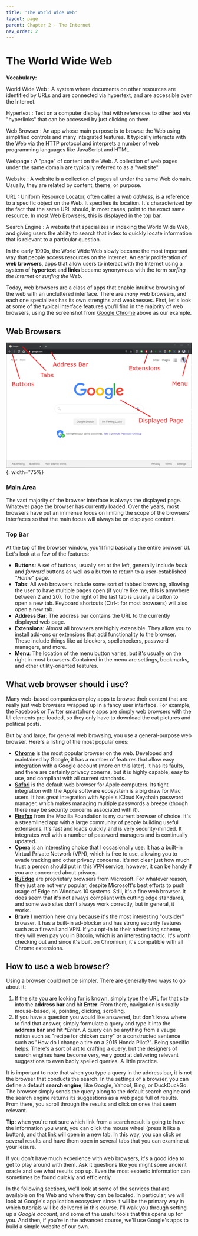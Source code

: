 ```yaml
--- 
title: 'The World Wide Web'
layout: page
parent: Chapter 2 - The Internet
nav_order: 2
---
```


The World Wide Web
==================

**Vocabulary:**

World Wide Web
: A system where documents on other resources are identified by URLs and are connected via hypertext, and are accessible over the Internet.

Hypertext
: Text on a computer display that with references to other text via "hyperlinks" that can be accessed by just clicking on them.

Web Browser
: An app whose main purpose is to browse the Web using simplified controls and many integrated features. It typically interacts with the Web via the HTTP protocol and interprets a number of web programming languages like JavaScript and HTML.

Webpage
: A "page" of content on the Web. A collection of web pages under the same domain are typically referred to as a "website".

Website
: A website is a collection of pages all under the same Web domain. Usually, they are related by content, theme, or purpose.

URL
: Uniform Resource Locator, often called a *web address*, is a reference to a specific object on the Web. It specifies its location. It's characterized by the fact that the same URL should, in most cases, point to the exact same resource. In most Web Browsers, this is displayed in the top bar.

Search Engine
: A website that specializes in indexing the World Wide Web, and giving users the ability to search that index to quickly locate information that is relevant to a particular question.

In the early 1990s, the World Wide Web slowly became the most important way that people access resources on the Internet. An early proliferation of **web browsers**, apps that allow users to interact with the Internet using a system of **hypertext** and **links** became synonymous with the term *surfing the Internet* or *surfing the Web*.

Today, web browsers are a class of apps that enable intuitive browsing of the web with an uncluttered interface. There are *many* web browsers, and each one specializes has its own strengths and weaknesses. First, let's look at some of the typical interface features you'll find in the majority of web browsers, using the screenshot from [Google Chrome](https://www.google.com/chrome/) above as our example.

Web Browsers
------------


![A Web Browser](images/browser.png){: width="75%}


### Main Area

The vast majority of the browser interface is always the displayed page. Whatever page the browser has currently loaded. Over the years, most browsers have put an immense focus on limiting the scope of the browsers' interfaces so that the main focus will always be on displayed content.

### Top Bar

At the top of the browser window, you'll find basically the entire browser UI. Let's look at a few of the features:

* **Buttons**: A set of buttons, usually set at the left, generally include *back* and *forward* buttons as well as a button to return to a user-established *"Home"* page.
* **Tabs**: All web browsers include some sort of tabbed browsing, allowing the user to have multiple pages open (if you're like me, this is anywhere between 2 and 20). To the right of the last tab is usually a button to open a new tab. Keyboard shortcuts (Ctrl-t for most browsers) will also open a new tab.
* **Address Bar**: The address bar contains the URL to the currently displayed web page.
* **Extensions**: Almost all browsers are highly extensible. They allow you to install add-ons or extensions that add functionality to the browser. These include things like ad blockers, spellcheckers, password managers, and more.
* **Menu**: The location of the menu button varies, but it's usually on the right in most browsers. Contained in the menu are settings, bookmarks, and other utility-oriented features.

What web browser should i use?
------------------------------

Many web-based companies employ apps to browse their content that are really just web browsers wrapped up in a fancy user interface. For example, the Facebook or Twitter smartphone apps are simply web browsers with the UI elements pre-loaded, so they only have to download the cat pictures and political posts.

But by and large, for general web browsing, you use a general-purpose web browser. Here's a listing of the most popular ones:

* **[Chrome](https://www.google.com/chrome/)** is the most popular browser on the web. Developed and maintained by Google, it has a number of features that allow easy integration with a Google account (more on this later). It has its faults, and there are certainly privacy conerns, but it is highly capable, easy to use, and compliant with all current standards.
* **[Safari](https://www.apple.com/safari/)** is the default web browser for Apple computers. Its tight integration with the Apple software ecosystem is a big draw for Mac users. It has great integration with Apple's iCloud Keychain password manager, which makes managing multiple passwords a breeze (though there may be security concerns associated with it).
* **[Firefox](https://www.mozilla.org/en-US/firefox/new/)** from the Mozilla Foundation is my current browser of choice. It's a streamlined app with a large community of people building useful extensions. It's fast and loads quickly and is very security-minded. It integrates well with a number of password managers and is continually updated.
* **[Opera](https://www.opera.com/)** is an interesting choice that I occasionally use. It has a built-in Virtual Private Network (VPN), which is free to use, allowing you to evade tracking and other privacy concerns. It's not clear just how much trust a person should put in this VPN service, however, it can be handy if you are concerned about privacy.
* **[IE/Edge](https://www.microsoft.com/en-us/edge)** are proprietary browsers from Microsoft. For whatever reason, they just are not very popular, despite Microsoft's best efforts to push usage of Edge on Windows 10 systems. Still, it's a fine web browser. It does seem that it's not always compliant with cutting edge standards, and some web sites don't always work correctly, but in general, it works.
* **[Brave](https://brave.com/)** I mention here only because it's the most interesting "outsider" browser. It has a built-in ad-blocker and has strong security features such as a firewall and VPN. If you opt-in to their advertising scheme, they will even pay you in Bitcoin, which is an interesting tactic. It's worth checking out and since it's built on Chromium, it's compatible with all Chrome extensions.

How to use a web browser?
-------------------------

Using a browser could not be simpler. There are generally two ways to go about it:

1. If the site you are looking for is known, simply type the URL for that site into the **address bar** and hit **Enter**. From there, navigation is usually mouse-based, ie, pointing, clicking, scrolling.
1. If you have a question you would like answered, but don't know where to find that answer, simply formulate a query and type it into the **address bar** and hit **Enter*. A query can be anything from a vauge notion such as "recipe for chicken curry" or a constructed sentence such as "How do I change a tire on a 2015 Honda Pilot?". Being specific helps. There's a sort of art to crafting a query, but the designers of search engines have become very, very good at delivering relevant suggestions to even badly spelled queries. A little practice.

It is important to note that when you type a query in the address bar, it is not the browser that conducts the search. In the settings of a browser, you can define a default **search engine**, like Google, Yahoo!, Bing, or DuckDuckGo. The browser simply sends the query along to the default search engine and the search engine returns its suggestions as a web page full of results. From there, you scroll through the results and click on ones that seem relevant.

**Tip:** when you're not sure which link from a search result is going to have the information you want, you can click the mouse wheel (press it like a button), and that link will open in a new tab. In this way, you can click on several results and have them open in several tabs that you can examine at your leisure.

If you don't have much experience with web browsers, it's a good idea to get to play around with them. Ask it questions like you might some ancient oracle and see what results pop up. Even the most esoteric information can sometimes be found quickly and efficiently.

In the following sections, we'll look at some of the services that are available on the Web and where they can be located. In particular, we will look at Google's application ecosystem since it will be the primary way in which tutorials will be delivered in this course. I'll walk you through setting up a *Google account*, and some of the useful tools that this opens up for you. And then, if you're in the advanced course, we'll use Google's apps to build a simple website of our own.
